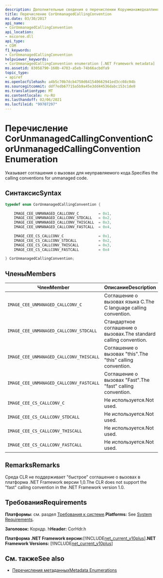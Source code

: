 ```yaml
---
description: Дополнительные сведения о перечислении Корунманажедкаллингконвентион
title: Перечисление CorUnmanagedCallingConvention
ms.date: 03/30/2017
api_name:
- CorUnmanagedCallingConvention
api_location:
- mscoree.dll
api_type:
- COM
f1_keywords:
- CorUnmanagedCallingConvention
helpviewer_keywords:
- CorUnmanagedCallingConvention enumeration [.NET Framework metadata]
ms.assetid: 83058790-160b-4703-a5eb-74b66acbdfa9
topic_type:
- apiref
ms.openlocfilehash: a4b5c70b7dcb4750d641540662941ed3cc08c94b
ms.sourcegitcommit: ddf7edb67715a5b9a45e3dd44536dabc153c1de0
ms.translationtype: MT
ms.contentlocale: ru-RU
ms.lasthandoff: 02/06/2021
ms.locfileid: "99707297"
---
```

# <a name="corunmanagedcallingconvention-enumeration"></a><span data-ttu-id="ca8c8-103">Перечисление CorUnmanagedCallingConvention</span><span class="sxs-lookup"><span data-stu-id="ca8c8-103">CorUnmanagedCallingConvention Enumeration</span></span>

<span data-ttu-id="ca8c8-104">Указывает соглашения о вызовах для неуправляемого кода.</span><span class="sxs-lookup"><span data-stu-id="ca8c8-104">Specifies the calling conventions for unmanaged code.</span></span>  
  
## <a name="syntax"></a><span data-ttu-id="ca8c8-105">Синтаксис</span><span class="sxs-lookup"><span data-stu-id="ca8c8-105">Syntax</span></span>  
  
```cpp  
typedef enum CorUnmanagedCallingConvention {  
  
    IMAGE_CEE_UNMANAGED_CALLCONV_C         = 0x1,  
    IMAGE_CEE_UNMANAGED_CALLCONV_STDCALL   = 0x2,  
    IMAGE_CEE_UNMANAGED_CALLCONV_THISCALL  = 0x3,  
    IMAGE_CEE_UNMANAGED_CALLCONV_FASTCALL  = 0x4,  
  
    IMAGE_CEE_CS_CALLCONV_C                = 0x1,  
    IMAGE_CEE_CS_CALLCONV_STDCALL          = 0x2,  
    IMAGE_CEE_CS_CALLCONV_THISCALL         = 0x3,  
    IMAGE_CEE_CS_CALLCONV_FASTCALL         = 0x4  
  
} CorUnmanagedCallingConvention;  
```  
  
## <a name="members"></a><span data-ttu-id="ca8c8-106">Члены</span><span class="sxs-lookup"><span data-stu-id="ca8c8-106">Members</span></span>  
  
|<span data-ttu-id="ca8c8-107">Член</span><span class="sxs-lookup"><span data-stu-id="ca8c8-107">Member</span></span>|<span data-ttu-id="ca8c8-108">Описание</span><span class="sxs-lookup"><span data-stu-id="ca8c8-108">Description</span></span>|  
|------------|-----------------|  
|`IMAGE_CEE_UNMANAGED_CALLCONV_C`|<span data-ttu-id="ca8c8-109">Соглашение о вызовах языка C.</span><span class="sxs-lookup"><span data-stu-id="ca8c8-109">The C language calling convention.</span></span>|  
|`IMAGE_CEE_UNMANAGED_CALLCONV_STDCALL`|<span data-ttu-id="ca8c8-110">Стандартное соглашение о вызовах.</span><span class="sxs-lookup"><span data-stu-id="ca8c8-110">The standard calling convention.</span></span>|  
|`IMAGE_CEE_UNMANAGED_CALLCONV_THISCALL`|<span data-ttu-id="ca8c8-111">Соглашение о вызовах "this".</span><span class="sxs-lookup"><span data-stu-id="ca8c8-111">The "this" calling convention.</span></span>|  
|`IMAGE_CEE_UNMANAGED_CALLCONV_FASTCALL`|<span data-ttu-id="ca8c8-112">Соглашение о вызовах "Fast".</span><span class="sxs-lookup"><span data-stu-id="ca8c8-112">The "fast" calling convention.</span></span>|  
|`IMAGE_CEE_CS_CALLCONV_C`|<span data-ttu-id="ca8c8-113">Не используется.</span><span class="sxs-lookup"><span data-stu-id="ca8c8-113">Not used.</span></span>|  
|`IMAGE_CEE_CS_CALLCONV_STDCALL`|<span data-ttu-id="ca8c8-114">Не используется.</span><span class="sxs-lookup"><span data-stu-id="ca8c8-114">Not used.</span></span>|  
|`IMAGE_CEE_CS_CALLCONV_THISCALL`|<span data-ttu-id="ca8c8-115">Не используется.</span><span class="sxs-lookup"><span data-stu-id="ca8c8-115">Not used.</span></span>|  
|`IMAGE_CEE_CS_CALLCONV_FASTCALL`|<span data-ttu-id="ca8c8-116">Не используется.</span><span class="sxs-lookup"><span data-stu-id="ca8c8-116">Not used.</span></span>|  
  
## <a name="remarks"></a><span data-ttu-id="ca8c8-117">Remarks</span><span class="sxs-lookup"><span data-stu-id="ca8c8-117">Remarks</span></span>  

 <span data-ttu-id="ca8c8-118">Среда CLR не поддерживает "быстрое" соглашение о вызовах в платформа .NET Framework версии 1,0.</span><span class="sxs-lookup"><span data-stu-id="ca8c8-118">The CLR does not support the "fast" calling convention in the .NET Framework version 1.0.</span></span>  
  
## <a name="requirements"></a><span data-ttu-id="ca8c8-119">Требования</span><span class="sxs-lookup"><span data-stu-id="ca8c8-119">Requirements</span></span>  

 <span data-ttu-id="ca8c8-120">**Платформы:** см. раздел [Требования к системе](../../get-started/system-requirements.md).</span><span class="sxs-lookup"><span data-stu-id="ca8c8-120">**Platforms:** See [System Requirements](../../get-started/system-requirements.md).</span></span>  
  
 <span data-ttu-id="ca8c8-121">**Заголовок:** Корхдр. h</span><span class="sxs-lookup"><span data-stu-id="ca8c8-121">**Header:** CorHdr.h</span></span>  
  
 <span data-ttu-id="ca8c8-122">**Платформа .NET Framework версии:**[!INCLUDE[net_current_v10plus](../../../../includes/net-current-v10plus-md.md)]</span><span class="sxs-lookup"><span data-stu-id="ca8c8-122">**.NET Framework Versions:** [!INCLUDE[net_current_v10plus](../../../../includes/net-current-v10plus-md.md)]</span></span>  
  
## <a name="see-also"></a><span data-ttu-id="ca8c8-123">См. также</span><span class="sxs-lookup"><span data-stu-id="ca8c8-123">See also</span></span>

- [<span data-ttu-id="ca8c8-124">Перечисления метаданных</span><span class="sxs-lookup"><span data-stu-id="ca8c8-124">Metadata Enumerations</span></span>](metadata-enumerations.md)
